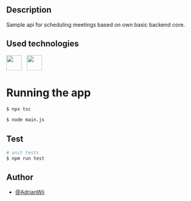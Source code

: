 ## Description

Sample api for scheduling meetings based on own basic backend core.

## Used technologies

<img src="https://raw.githubusercontent.com/remojansen/logo.ts/master/ts.png" height="40" style="margin-right: 10px"> 
<img src="https://cdn.freebiesupply.com/logos/large/2x/jest-logo-png-transparent.png" height="40" style="margin-right: 10px"> 

# Running the app

```bash
$ npx tsc

$ node main.js

```

## Test

```bash
# unit tests
$ npm run test

```

## Author

- [@AdrianWii](https://www.github.com/AdrianWii)
